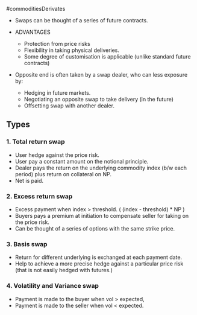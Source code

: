 #commoditiesDerivates 

- Swaps can be thought of a series of future contracts. 
- ADVANTAGES
	- Protection from price risks 
	- Flexibility in taking physical deliveries. 
	- Some degree of customisation is applicable (unlike standard future contracts)

- Opposite end is often taken by a swap dealer, who can less exposure by: 
	- Hedging in future markets. 
	- Negotiating an opposite swap to take delivery (in the future)
	- Offsetting swap with another dealer. 

## Types 

### 1. Total return swap 
- User hedge against the price risk. 
- User pay a constant amount on the notional principle. 
- Dealer pays the return on the underlying commodity index (b/w each period) plus return on collateral on NP. 
- Net is paid. 

### 2. Excess return swap 
- Excess payment when index > threshold. ( (index - threshold) * NP )
- Buyers pays a premium at initiation to compensate seller for taking on the price risk. 
- Can be thought of a series of options with the same strike price.

### 3. Basis swap 
- Return for different underlying is exchanged at each payment date. 
- Help to achieve a more precise hedge against a particular price risk (that is not easily hedged with futures.)
### 4. Volatility and Variance swap 
- Payment is made to the buyer when vol > expected, 
- Payment is made to the seller when vol < expected. 


